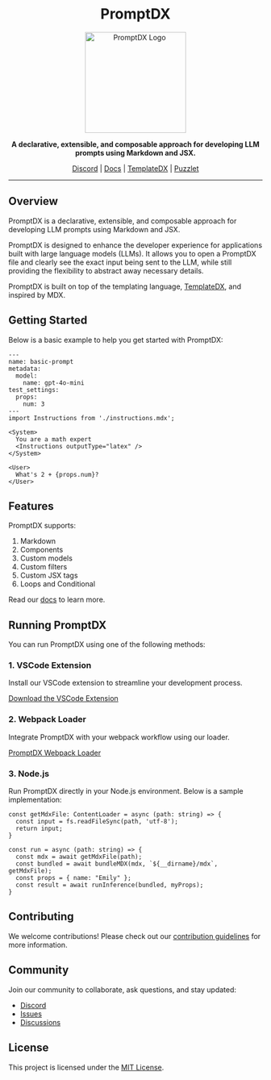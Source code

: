 <h1 align="center">PromptDX</h1>

<p align="center">
  <a href="https://github.com/puzzlet-ai">
    <img src="https://www.puzzlet.ai/images/logo.svg" alt="PromptDX Logo" width="200"/>
  </a>
</p>

<p align="center">
  <strong>A declarative, extensible, and composable approach for developing LLM prompts using Markdown and JSX.</strong>
</p>

<p align="center">
  <a href="https://discord.gg/P2NeMDtXar">Discord</a> |
  <a href="https://promptdx.puzzlet.ai">Docs</a> |
  <a href="https://github.com/puzzlet-ai/templatedx">TemplateDX</a> |
  <a href="https://puzzlet.ai">Puzzlet</a>
</p>

---

## Overview

PromptDX is a declarative, extensible, and composable approach for developing LLM prompts using Markdown and JSX.

PromptDX is designed to enhance the developer experience for applications built with large language models (LLMs). It allows you to open a PromptDX file and clearly see the exact input being sent to the LLM, while still providing the flexibility to abstract away necessary details.

PromptDX is built on top of the templating language, [TemplateDX](https://github.com/puzzlet-ai/templatedx), and inspired by MDX.

## Getting Started

Below is a basic example to help you get started with PromptDX:

```mdx example.prompt.mdx
---
name: basic-prompt
metadata:
  model:
    name: gpt-4o-mini
test_settings:
  props:
    num: 3
---
import Instructions from './instructions.mdx';

<System>
  You are a math expert
  <Instructions outputType="latex" />
</System>

<User>
  What's 2 + {props.num}?
</User>
```

## Features

PromptDX supports:

1. Markdown
2. Components
3. Custom models
4. Custom filters
6. Custom JSX tags
7. Loops and Conditional

Read our [docs](https://www.promptdx.puzzlet.ai) to learn more.

## Running PromptDX

You can run PromptDX using one of the following methods:

### 1. VSCode Extension

Install our VSCode extension to streamline your development process.

[Download the VSCode Extension](https://marketplace.visualstudio.com/items?itemName=puzzlet.promptdx)

### 2. Webpack Loader

Integrate PromptDX with your webpack workflow using our loader.

[PromptDX Webpack Loader](https://github.com/puzzlet-ai/promptdx-loader)

### 3. Node.js

Run PromptDX directly in your Node.js environment. Below is a sample implementation:

```tsx node
const getMdxFile: ContentLoader = async (path: string) => {
  const input = fs.readFileSync(path, 'utf-8');
  return input;
}

const run = async (path: string) => {
  const mdx = await getMdxFile(path);
  const bundled = await bundleMDX(mdx, `${__dirname}/mdx`, getMdxFile);
  const props = { name: "Emily" };
  const result = await runInference(bundled, myProps);
}
```

## Contributing

We welcome contributions! Please check out our [contribution guidelines](https://github.com/puzzlet-ai/promptdx/blob/main/CONTRIBUTING.md) for more information.

## Community

Join our community to collaborate, ask questions, and stay updated:

- [Discord](https://discord.gg/P2NeMDtXar)
- [Issues](https://github.com/puzzlet-ai/promptdx/issues)
- [Discussions](https://github.com/puzzlet-ai/promptdx/discussions)

## License

This project is licensed under the [MIT License](https://github.com/puzzlet-ai/promptdx/blob/main/LICENSE).
